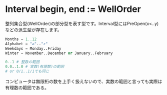 # Interval begin, end := WellOrder

整列集合型(WellOrder)の部分型を表す型です。Interval型にはPreOpen(x<..y)などの派生型が存在します。

```python
Months = 1..12
Alphabet = "a".."z"
Weekdays = Monday..Friday
Winter = November..December or January..February
```

```python
0..1 # 整数の範囲
0.0..1.0 # 実数(有理数)の範囲
# or 0/1..1/1でも同じ
```

コンピュータは無限桁の数を上手く扱えないので、実数の範囲と言っても実際は有理数の範囲である。

